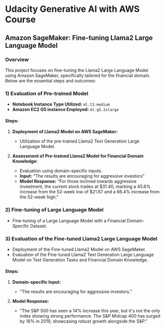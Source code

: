 # Udacity Generative AI with AWS Course

## Amazon SageMaker: Fine-tuning Llama2 Large Language Model

### Overview

This project focuses on fine-tuning the Llama2 Large Language Model using Amazon SageMaker, specifically tailored for the financial domain. Below are the essential steps and outcomes:

### 1) Evaluation of Pre-trained Model

- **Notebook Instance Type Utilized:** `ml.t3.medium`
- **Amazon EC2 G5 instance Employed:** `ml.g5.2xlarge`

#### Steps:

1. **Deployment of Llama2 Model on AWS SageMaker:**
   - Utilization of the pre-trained Llama2 Text Generation Large Language Model.

2. **Assessment of Pre-trained Llama2 Model for Financial Domain Knowledge:**
   - Evaluation using domain-specific inputs.
   - **Input:** "The results are encouraging for aggressive investors"
   - **Model Response:** "For those inclined towards aggressive investment, the current stock trades at $31.40, marking a 45.6% increase from the 52-week low of $21.67 and a 66.4% increase from the 52-week high."

### 2) Fine-tuning of Large Language Model

- Fine-tuning of a Large Language Model with a Financial Domain-Specific Dataset.

### 3) Evaluation of the Fine-tuned Llama2 Large Language Model

- Deployment of the Fine-tuned Llama2 Model on AWS SageMaker.
- Evaluation of the Fine-tuned Llama2 Text Generation Large Language Model on Text Generation Tasks and Financial Domain Knowledge.

#### Steps:

1. **Domain-specific Input:**
   - "The results are encouraging for aggressive investors."

2. **Model Response:**
   - "The S&P 500 has seen a 14% increase this year, but it's not the only index showing strong performance. The S&P Midcap 400 has surged by 16% in 2019, showcasing robust growth alongside the S&P."
